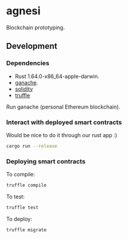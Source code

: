 # agnesi

Blockchain prototyping.

## Development

### Dependencies 
- Rust 1.64.0-x86_64-apple-darwin.
- [ganache](https://trufflesuite.com/ganache/). 
- [solidity](https://docs.soliditylang.org/en/v0.8.17/installing-solidity.html)
- [truffle](https://trufflesuite.com/docs/truffle/)

Run ganache (personal Ethereum blockchain).

### Interact with deployed smart contracts

Would be nice to do it through our rust app :)

```bash
cargo run --release
```

### Deploying smart contracts

To compile:
```bash
truffle compile
```

To test:
```bash
truffle test
```

To deploy:
```bash
truffle migrate
```

